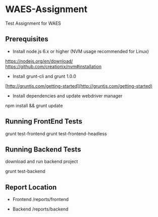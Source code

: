 # WAES-Assignment
Test Assignment for WAES

## Prerequisites

- Install node.js 6.x or higher (NVM usage recommended for Linux)

https://nodejs.org/en/download/
https://github.com/creationix/nvm#installation

- Install grunt-cli and grunt 1.0.0

[http://gruntjs.com/getting-started](http://gruntjs.com/getting-started)

- Install dependencies and update webdriver manager

npm install && grunt update

## Running FrontEnd Tests

grunt test-frontend
grunt test-frontend-headless

## Running Backend Tests

download and run backend project

grunt test-backend

## Report Location
 
 - Frontend
    /reports/frontend

 - Backend
    /reports/backend